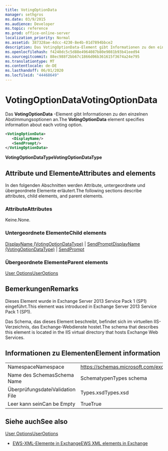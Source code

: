 ```yaml
---
title: VotingOptionData
manager: sethgros
ms.date: 03/9/2015
ms.audience: Developer
ms.topic: reference
ms.prod: office-online-server
localization_priority: Normal
ms.assetid: 387328ae-4dcc-4230-8e4b-01d7894bbce2
description: Das VotingOptionData-Element gibt Informationen zu den einzelnen Abstimmungsoptionen an.
ms.openlocfilehash: f4240dc5c5d88e4964087b80e9081b93b41eed94
ms.sourcegitcommit: 88ec988f2bb67c1866d06b361615f3674a24e795
ms.translationtype: MT
ms.contentlocale: de-DE
ms.lasthandoff: 06/01/2020
ms.locfileid: "44468649"
---
```

# <a name="votingoptiondata"></a><span data-ttu-id="d5ecd-103">VotingOptionData</span><span class="sxs-lookup"><span data-stu-id="d5ecd-103">VotingOptionData</span></span>

<span data-ttu-id="d5ecd-104">Das **VotingOptionData** -Element gibt Informationen zu den einzelnen Abstimmungsoptionen an.</span><span class="sxs-lookup"><span data-stu-id="d5ecd-104">The **VotingOptionData** element specifies information about each voting option.</span></span> 
  
```XML
<VotingOptionData>
   <DisplayName/>
   <SendPrompt/>
</VotingOptionData>
```

 <span data-ttu-id="d5ecd-105">**VotingOptionDataType**</span><span class="sxs-lookup"><span data-stu-id="d5ecd-105">**VotingOptionDataType**</span></span>
## <a name="attributes-and-elements"></a><span data-ttu-id="d5ecd-106">Attribute und Elemente</span><span class="sxs-lookup"><span data-stu-id="d5ecd-106">Attributes and elements</span></span>

<span data-ttu-id="d5ecd-107">In den folgenden Abschnitten werden Attribute, untergeordnete und übergeordnete Elemente erläutert.</span><span class="sxs-lookup"><span data-stu-id="d5ecd-107">The following sections describe attributes, child elements, and parent elements.</span></span>
  
### <a name="attributes"></a><span data-ttu-id="d5ecd-108">Attribute</span><span class="sxs-lookup"><span data-stu-id="d5ecd-108">Attributes</span></span>

<span data-ttu-id="d5ecd-109">Keine.</span><span class="sxs-lookup"><span data-stu-id="d5ecd-109">None.</span></span>
  
### <a name="child-elements"></a><span data-ttu-id="d5ecd-110">Untergeordnete Elemente</span><span class="sxs-lookup"><span data-stu-id="d5ecd-110">Child elements</span></span>

<span data-ttu-id="d5ecd-111">[DisplayName (VotingOptionDataType)](displayname-votingoptiondatatype.md)  |  [SendPrompt](sendprompt.md)</span><span class="sxs-lookup"><span data-stu-id="d5ecd-111">[DisplayName (VotingOptionDataType)](displayname-votingoptiondatatype.md) | [SendPrompt](sendprompt.md)</span></span>
  
### <a name="parent-elements"></a><span data-ttu-id="d5ecd-112">Übergeordnete Elemente</span><span class="sxs-lookup"><span data-stu-id="d5ecd-112">Parent elements</span></span>

[<span data-ttu-id="d5ecd-113">User Options</span><span class="sxs-lookup"><span data-stu-id="d5ecd-113">UserOptions</span></span>](useroptions.md)
  
## <a name="remarks"></a><span data-ttu-id="d5ecd-114">Bemerkungen</span><span class="sxs-lookup"><span data-stu-id="d5ecd-114">Remarks</span></span>

<span data-ttu-id="d5ecd-115">Dieses Element wurde in Exchange Server 2013 Service Pack 1 (SP1) eingeführt.</span><span class="sxs-lookup"><span data-stu-id="d5ecd-115">This element was introduced in Exchange Server 2013 Service Pack 1 (SP1).</span></span>
  
<span data-ttu-id="d5ecd-116">Das Schema, das dieses Element beschreibt, befindet sich im virtuellen IIS-Verzeichnis, das Exchange-Webdienste hostet.</span><span class="sxs-lookup"><span data-stu-id="d5ecd-116">The schema that describes this element is located in the IIS virtual directory that hosts Exchange Web Services.</span></span>
  
## <a name="element-information"></a><span data-ttu-id="d5ecd-117">Informationen zu Elementen</span><span class="sxs-lookup"><span data-stu-id="d5ecd-117">Element information</span></span>

|||
|:-----|:-----|
|<span data-ttu-id="d5ecd-118">Namespace</span><span class="sxs-lookup"><span data-stu-id="d5ecd-118">Namespace</span></span>  <br/> |https://schemas.microsoft.com/exchange/services/2006/types  <br/> |
|<span data-ttu-id="d5ecd-119">Name des Schemas</span><span class="sxs-lookup"><span data-stu-id="d5ecd-119">Schema Name</span></span>  <br/> |<span data-ttu-id="d5ecd-120">Schematypen</span><span class="sxs-lookup"><span data-stu-id="d5ecd-120">Types schema</span></span>  <br/> |
|<span data-ttu-id="d5ecd-121">Überprüfungsdatei</span><span class="sxs-lookup"><span data-stu-id="d5ecd-121">Validation File</span></span>  <br/> |<span data-ttu-id="d5ecd-122">Types.xsd</span><span class="sxs-lookup"><span data-stu-id="d5ecd-122">Types.xsd</span></span>  <br/> |
|<span data-ttu-id="d5ecd-123">Leer kann sein</span><span class="sxs-lookup"><span data-stu-id="d5ecd-123">Can be Empty</span></span>  <br/> |<span data-ttu-id="d5ecd-124">True</span><span class="sxs-lookup"><span data-stu-id="d5ecd-124">True</span></span>  <br/> |
   
## <a name="see-also"></a><span data-ttu-id="d5ecd-125">Siehe auch</span><span class="sxs-lookup"><span data-stu-id="d5ecd-125">See also</span></span>



[<span data-ttu-id="d5ecd-126">User Options</span><span class="sxs-lookup"><span data-stu-id="d5ecd-126">UserOptions</span></span>](useroptions.md)


- [<span data-ttu-id="d5ecd-127">EWS-XML-Elemente in Exchange</span><span class="sxs-lookup"><span data-stu-id="d5ecd-127">EWS XML elements in Exchange</span></span>](ews-xml-elements-in-exchange.md)

